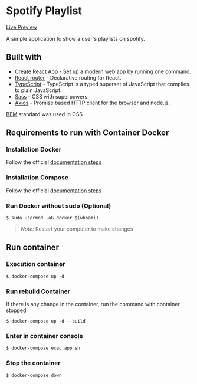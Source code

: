 # Spotify Playlist

[Live Preview](https://playlist-spotify.herokuapp.com)

A simple application to show a user's playlists on spotify.

## Built with

- [Create React App](https://create-react-app.dev/) - Set up a modern web app by running one command.
- [React router](https://reacttraining.com/react-router/) - Declarative routing for React.
- [TypeScript](https://www.typescriptlang.org) - TypeScript is a typed superset of JavaScript that compiles to plain JavaScript.
- [Sass](https://sass-lang.com/) - CSS with superpowers.
- [Axios](https://github.com/axios/axios) - Promise based HTTP client for the browser and node.js.

[BEM](http://getbem.com) standard was used in CSS.

## Requirements to run with Container Docker

### Installation Docker

Follow the official [documentation steps](https://docs.docker.com/install/)

### Installation Compose

Follow the official [documentation steps](https://docs.docker.com/compose/install/)

### Run Docker without sudo (Optional)

```console
$ sudo usermod -aG docker $(whoami)
```

> _Note:_ Restart your computer to make changes

## Run container

### Execution container

```console
$ docker-compose up -d
```

### Run rebuild Container

If there is any change in the container, run the command with container stopped

```console
$ docker-compose up -d --build
```

### Enter in container console

```console
$ docker-compose exec app sh
```

### Stop the container

```console
$ docker-compose down
```
